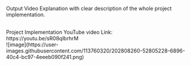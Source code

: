 Output Video Explanation with clear description of the whole project implementation.

<br>
Project Implementation YouTube video Link:<br>
https://youtu.be/sR08qlbrhrM
<br>
![image](https://user-images.githubusercontent.com/113760320/202808260-52805228-6896-40c4-bc97-4eeeb090f241.png)

